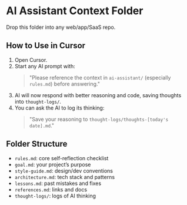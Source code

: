 # AI Assistant Context Folder

Drop this folder into any web/app/SaaS repo.

## How to Use in Cursor

1. Open Cursor.
2. Start any AI prompt with:
   > "Please reference the context in `ai-assistant/` (especially `rules.md`) before answering."
3. AI will now respond with better reasoning and code, saving thoughts into `thought-logs/`.
4. You can ask the AI to log its thinking:
   > "Save your reasoning to `thought-logs/thoughts-[today's date].md`."

## Folder Structure
- `rules.md`: core self-reflection checklist
- `goal.md`: your project’s purpose
- `style-guide.md`: design/dev conventions
- `architecture.md`: tech stack and patterns
- `lessons.md`: past mistakes and fixes
- `references.md`: links and docs
- `thought-logs/`: logs of AI thinking
